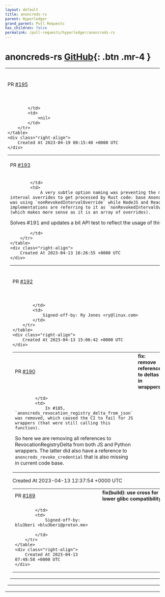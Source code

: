 ```yaml
---
layout: default
title: anoncreds-rs
parent: Hyperledger
grand_parent: Pull Requests
has_children: false
permalink: /pull-requests/hyperledger/anoncreds-rs
---
```


# anoncreds-rs <span class="fs-3 right-align">[GitHub](https://github.com/hyperledger/anoncreds-rs){: .btn .mr-4 }</span>


<div>
    <table>
        <tr>
            <td>
                PR <a href="https://github.com/hyperledger/anoncreds-rs/pull/195" class=".btn">#195</a>
            </td>
            <td>
                <b>
                    chore(ci): switch to dedicated Anoncreds runners
                </b>
            </td>
        </tr>
        <tr>
            <td>
                
            </td>
            <td>
                <nil>
            </td>
        </tr>
    </table>
    <div class="right-align">
        Created At 2023-04-19 00:15:40 +0000 UTC
    </div>
</div>

<div>
    <table>
        <tr>
            <td>
                PR <a href="https://github.com/hyperledger/anoncreds-rs/pull/193" class=".btn">#193</a>
            </td>
            <td>
                <b>
                    fix(js): nonRevokedIntervalOverrides naming
                </b>
            </td>
        </tr>
        <tr>
            <td>
                
            </td>
            <td>
                A very subtle option naming was preventing the non revoked interval overrides to get processed by Rust code: base Anoncreds interface was using `nonRevokedIntervalOverride` while NodeJS and ReactNative implementations are referring to it as `nonRevokedIntervalOverrides` (which makes more sense as it is an array of overrides).

Solves #191 and updates a bit API test to reflect the usage of this parameter.


            </td>
        </tr>
    </table>
    <div class="right-align">
        Created At 2023-04-13 16:26:55 +0000 UTC
    </div>
</div>

<div>
    <table>
        <tr>
            <td>
                PR <a href="https://github.com/hyperledger/anoncreds-rs/pull/192" class=".btn">#192</a>
            </td>
            <td>
                <b>
                    chore(ci): move to large GitHub runners
                </b>
            </td>
        </tr>
        <tr>
            <td>
                
            </td>
            <td>
                Signed-off-by: Ry Jones <ry@linux.com>
            </td>
        </tr>
    </table>
    <div class="right-align">
        Created At 2023-04-13 15:06:42 +0000 UTC
    </div>
</div>

<div>
    <table>
        <tr>
            <td>
                PR <a href="https://github.com/hyperledger/anoncreds-rs/pull/190" class=".btn">#190</a>
            </td>
            <td>
                <b>
                    fix: remove references to deltas in wrappers
                </b>
            </td>
        </tr>
        <tr>
            <td>
                
            </td>
            <td>
                In #185, `anoncreds_revocation_registry_delta_from_json` was removed, which caused the CI to fail for JS wrappers (that were still calling this function).

So here we are removing all references to RevocationRegistryDelta from both JS and Python wrappers. The latter did also have a reference to `anoncreds_revoke_credential` that is also missing in current code base.
            </td>
        </tr>
    </table>
    <div class="right-align">
        Created At 2023-04-13 12:37:54 +0000 UTC
    </div>
</div>

<div>
    <table>
        <tr>
            <td>
                PR <a href="https://github.com/hyperledger/anoncreds-rs/pull/189" class=".btn">#189</a>
            </td>
            <td>
                <b>
                    fix(build): use cross for lower glibc compatibility
                </b>
            </td>
        </tr>
        <tr>
            <td>
                
            </td>
            <td>
                Signed-off-by: blu3beri <blu3beri@proton.me>

            </td>
        </tr>
    </table>
    <div class="right-align">
        Created At 2023-04-13 07:48:58 +0000 UTC
    </div>
</div>

